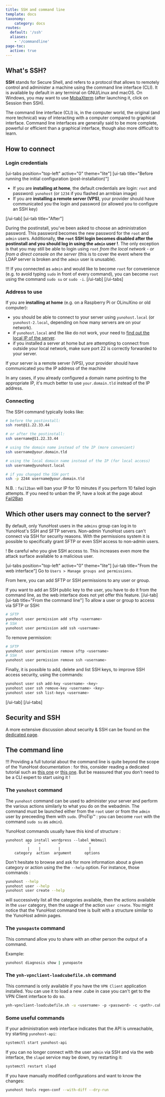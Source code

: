 ```yaml
---
title: SSH and command line
template: docs
taxonomy:
    category: docs
routes:
  default: '/ssh'
  aliases:
    - '/commandline'
page-toc:
  active: true
---
```


## What's SSH?

**SSH** stands for Secure Shell, and refers to a protocol that allows to remotely control and administer a machine using the command line interface (CLI). It is available by default in any terminal on GNU/Linux and macOS. On Windows, you may want to use [MobaXterm](https://mobaxterm.mobatek.net/download-home-edition.html) (after launching it, click on Session then SSH).

The command line interface (CLI) is, in the computer world, the original (and more technical) way of interacting with a computer compared to graphical interface. Command line interfaces are generally said to be more complete, powerful or efficient than a graphical interface, though also more difficult to learn.

## How to connect

### Login credentials

[ui-tabs position="top-left" active="0" theme="lite"]
[ui-tab title="Before running the initial configuration (post-installation)"]

- If you are **installing at home**, the default credentials are login: `root` and password: `yunohost` (or `1234` if you flashed an armbian image)
- If you are **installing a remote server (VPS)**, your provider should have communicated you the login and password (or allowed you to configure an SSH key)

[/ui-tab]
[ui-tab title="After"]

During the postinstall, you've been asked to choose an administration password. This password becomes the new password for the `root` and `admin` users. Additionally, **the `root` SSH login becomes disabled after the postinstall and you should log in using the `admin` user !**. The only exception is that you may still be able to login using `root` *from the local network - or from a direct console on the server* (this is to cover the event where the LDAP server is broken and the `admin` user is unusable).

!!! If you connected as `admin` and would like to become `root` for convenience (e.g. to avoid typing `sudo` in front of every command), you can become `root` using the command `sudo su` or `sudo -i`.
[/ui-tab]
[/ui-tabs]

### Address to use

If you are **installing at home** (e.g. on a Raspberry Pi or OLinuXino or old computer):

- you should be able to connect to your server using `yunohost.local` (or `yunohost-2.local`, depending on how many servers are on your network).
- if `yunohost.local` and the like do not work, your need to [find out the local IP of the server](/finding_the_local_ip).
- if you installed a server at home but are attempting to connect from outside your local network, make sure port 22 is correctly forwarded to your server.

If your server is a remote server (VPS), your provider should have communicated you the IP address of the machine

In any cases, if you already configured a domain name pointing to the appropriate IP, it's much better to use `your.domain.tld` instead of the IP address.

### Connecting

The SSH command typically looks like:

```bash
# before the postinstall:
ssh root@11.22.33.44

# or after the postinstall:
ssh username@11.22.33.44

# using the domain name instead of the IP (more convenient)
ssh username@your.domain.tld

# using the local domain name instead of the IP (for local access)
ssh username@yunohost.local

# if you changed the SSH port
ssh -p 2244 username@your.domain.tld
```

N.B. : `fail2ban` will ban your IP for 10 minutes if you perform 10 failed login attempts. If you need to unban the IP, have a look at the page about [Fail2Ban](/fail2ban)

## Which other users may connect to the server?

By default, only YunoHost users in the `admins` group can log in to YunoHost's SSH and SFTP servers. Non-admin YunoHost users can't connect via SSH for security reasons. With the permissions system it is possible to specifically grant SFTP or even SSH access to non-admin users. 

! Be careful who you give SSH access to. This increases even more the attack surface available to a malicious user.

[ui-tabs position="top-left" active="0" theme="lite"]
[ui-tab title="From the web interface"]
Go to `Users > Manage groups and permissions`.

From here, you can add SFTP or SSH permissions to any user or group.

If you want to add an SSH public key to the user, you have to do it from the command line, as the web interface does not yet offer this feature.
[/ui-tab]
[ui-tab title="From the command line"]
To allow a user or group to access via SFTP or SSH:

```bash
# SFTP
yunohost user permission add sftp <username>
# SSH
yunohost user permission add ssh <username>
```

To remove permission:

```bash
# SFTP
yunohost user permission remove sftp <username>
# SSH
yunohost user permission remove ssh <username>
```

Finally, it is possible to add, delete and list SSH keys, to improve SSH access security, using the commands:

```bash
yunohost user ssh add-key <username> <key>
yunohost user ssh remove-key <username> <key>
yunohost user ssh list-keys <username>
```

[/ui-tab]
[/ui-tabs]

## Security and SSH

A more extensive discussion about security & SSH can be found on the [dedicated page](/security).

## The command line

!!! Providing a full tutorial about the command line is quite beyond the scope of the YunoHost documentation : for this, consider reading a dedicated tutorial such as [this one](https://ryanstutorials.net/linuxtutorial/) or [this one](http://linuxcommand.org/). But be reassured that you don't need to be a CLI expert to start using it !

### The `yunohost` command

The `yunohost` command can be used to administer your server and perform the various actions similarly to what you do on the webadmin. The command must be launched either from the `root` user or from the `admin` user by preceeding them with `sudo`. (ProTip™ : you can become `root` with the command `sudo su` as `admin`).

YunoHost commands usually have this kind of structure :

```text
yunohost app install wordpress --label Webmail
          ^    ^        ^             ^
          |    |        |             |
    category  action  argument      options
```

Don't hesitate to browse and ask for more information about a given category or action using the the `--help` option. For instance, those commands :

```bash
yunohost --help
yunohost user --help
yunohost user create --help
```

will successively list all the categories available, then the actions available in the `user` category, then the usage of the action `user create`. You might notice that the YunoHost command tree is built with a structure similar to the YunoHost admin pages.

### The `yunopaste` command

This command allow you to share with an other person the output of a command.

Example:

```bash
yunohost diagnosis show | yunopaste
```

### The `ynh-vpnclient-loadcubefile.sh` command

This command is only available if you have the `VPN Client` application installed. You can use it to load a new .cube in case you can't get to the VPN Client interface to do so.

```bash
ynh-vpnclient-loadcubefile.sh -u <username> -p <password> -c <path>.cube
```

### Some useful commands

If your administration web interface indicates that the API is unreachable, try starting `yunohost-api`:

```bash
systemctl start yunohost-api
```

If you can no longer connect with the user `admin` via SSH and via the web interface, the `slapd` service may be down, try restarting it:

```bash
systemctl restart slapd
```

If you have manually modified configurations and want to know the changes:

```bash
yunohost tools regen-conf --with-diff --dry-run
```
